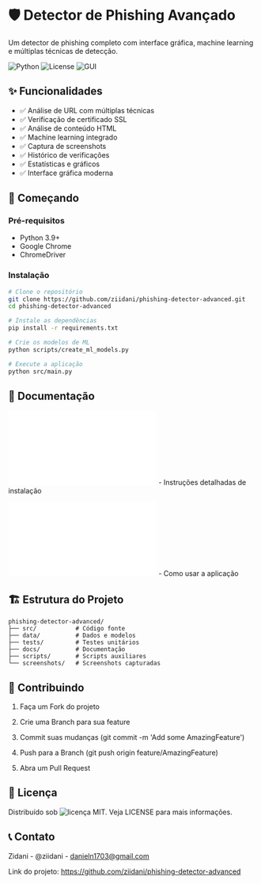 # 🛡️ Detector de Phishing Avançado

Um detector de phishing completo com interface gráfica, machine learning e múltiplas técnicas de detecção.

![Python](https://img.shields.io/badge/Python-3.9%2B-blue)
![License](https://img.shields.io/badge/License-MIT-green)
![GUI](https://img.shields.io/badge/GUI-Tkinter-orange)

## ✨ Funcionalidades

- ✅ Análise de URL com múltiplas técnicas
- ✅ Verificação de certificado SSL
- ✅ Análise de conteúdo HTML
- ✅ Machine learning integrado
- ✅ Captura de screenshots
- ✅ Histórico de verificações
- ✅ Estatísticas e gráficos
- ✅ Interface gráfica moderna

## 🚀 Começando

### Pré-requisitos

- Python 3.9+
- Google Chrome
- ChromeDriver

### Instalação

```bash
# Clone o repositório
git clone https://github.com/ziidani/phishing-detector-advanced.git
cd phishing-detector-advanced

# Instale as dependências
pip install -r requirements.txt

# Crie os modelos de ML
python scripts/create_ml_models.py

# Execute a aplicação
python src/main.py
```

## 📖 Documentação
![Guia de Instalação](INSTALL.md) - Instruções detalhadas de instalação

![Guia de Uso](USAGE.md) - Como usar a aplicação

## 🏗️ Estrutura do Projeto
```text
phishing-detector-advanced/
├── src/           # Código fonte
├── data/          # Dados e modelos
├── tests/         # Testes unitários
├── docs/          # Documentação
├── scripts/       # Scripts auxiliares
└── screenshots/   # Screenshots capturadas
```
## 🤝 Contribuindo
1. Faça um Fork do projeto

2. Crie uma Branch para sua feature

3. Commit suas mudanças (git commit -m 'Add some AmazingFeature')

4. Push para a Branch (git push origin feature/AmazingFeature)

5. Abra um Pull Request

## 📄 Licença
Distribuído sob ![licença]() MIT. Veja LICENSE para mais informações.

## 📞 Contato
Zidani - @ziidani - danieln1703@gmail.com

Link do projeto: https://github.com/ziidani/phishing-detector-advanced





